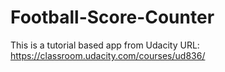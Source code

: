 # Football-Score-Counter
This is a tutorial based app from Udacity
URL: https://classroom.udacity.com/courses/ud836/
